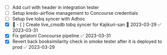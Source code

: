 
- [ ] Add curl with header in integration tester
- [ ] Setup kredo-airflow management to Concourse credentials
- [ ] Setup live tobq syncer with Adhoc
- [x] 📅  - [ ] Create live_cmsdb tobq syncer for Kajikuri-san 📅 2023-03-29 ✅ 2023-03-31
- [x] Fix gelatoni Concourse pipeline ✅ 2023-03-31
- [x] Revert back booksimilarity check in smoke tester after it is deployed to prod ✅ 2023-03-29